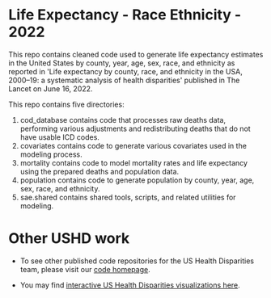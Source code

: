 # Life Expectancy - Race Ethnicity - 2022

This repo contains cleaned code used to generate life expectancy estimates in the United States by county, year, age, sex, race, and ethnicity as reported in 'Life expectancy by county, race, and ethnicity in the USA,
2000–19: a systematic analysis of health disparities' published in The Lancet on June 16, 2022. 

This repo contains five directories:

1) cod_database contains code that processes raw deaths data, performing various adjustments and redistributing deaths that do not have usable ICD codes. 
2) covariates contains code to generate various covariates used in the modeling process.
3) mortality contains code to model mortality rates and life expectancy using the prepared deaths and population data.
4) population contains code to generate population by county, year, age, sex, race, and ethnicity.
5) sae.shared contains shared tools, scripts, and related utilities for modeling.

# Other USHD work

* To see other published code repositories for the US Health Disparities team, please visit our [code homepage](https://github.com/ihmeuw/USHD/tree/main).

* You may find [interactive US Health Disparities visualizations here](https://vizhub.healthdata.org/subnational/usa).